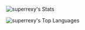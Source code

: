 ![superrexy's Stats](https://github-readme-stats.vercel.app/api?username=superrexy&theme=vue-dark&show_icons=true&hide_border=true&count_private=true)


![superrexy's Top Languages](https://github-readme-stats.vercel.app/api/top-langs/?username=superrexy&theme=vue-dark&show_icons=true&hide_border=true&layout=compact)
